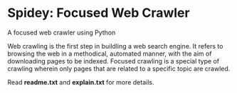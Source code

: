 # Spidey: Focused Web Crawler
A focused web crawler using Python


Web crawling is the first step in buildling a web search engine. It refers to browsing the web in a methodical, automated manner, with the aim of downloading pages to be indexed. Focused crawling is a special type of crawling wherein only pages that are related to a specific topic are crawled.

Read <b>readme.txt</b> and <b>explain.txt</b> for more details.
